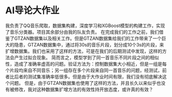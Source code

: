 # AI导论大作业
我负责了QQ音乐爬取，数据集构建，深度学习和XGBoost模型的构建工作，实现了音乐分类器。项目其余部分由我的队友负责。
在完成我们的工作之前，我们借鉴了GTZAN数据集以及相关工作。但是GTZAN数据集给我们的工作带来了一个巨大的隐患，GTZAN数据集中，通过将30s的音乐片段，划分成10个3s的片段，来扩增数据集。我们也采用了这样的方法，可是在我们的后期测试中发现，这样的方法会产生过拟合现象。
简而言之，模型学到了同一首音乐不同片段之间的相似性，造成了准确率虚高的问题。验证方法为：控制数据集大小相近，但是一组是每个片段均来自不同音乐；另一组存在多个片段来自同一首音乐的问题，经测试，前者比后者的测试集准确率低很多。但是由于大作业时间有限，我们没有彻底解决这个问题。
但是，由于GTZAN数据集也使用了这样的方法，并且长久以来似乎也没有被修改，我对这种数据集扩增方法的有效性持开放态度，或许真的有效？
